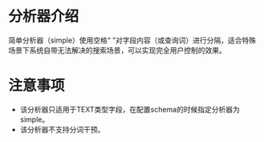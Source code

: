 # 分析器介绍
简单分析器（simple）使用空格“ ”对字段内容（或查询词）进行分隔，适合特殊场景下系统自带无法解决的搜索场景，可以实现完全用户控制的效果。

# 注意事项
- 该分析器只适用于TEXT类型字段，在配置schema的时候指定分析器为simple。
- 该分析器不支持分词干预。